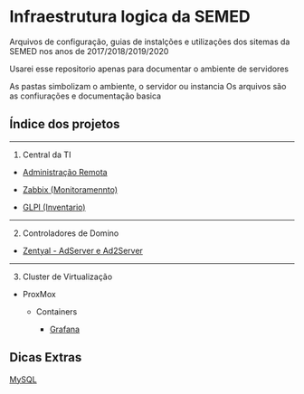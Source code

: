 # Infraestrutura logica da SEMED
Arquivos de configuração, guias de instalções e utilizações dos sitemas da SEMED nos anos de 2017/2018/2019/2020

Usarei esse repositorio apenas para documentar o ambiente de servidores

As pastas simbolizam o ambiente, o servidor ou instancia
Os arquivos são as confiurações e documentação basica

## Índice dos projetos
---
1. Central da TI
* [Administração Remota](Central_de_TI/adm_linux.md)

* [Zabbix (Monitoramennto)](Central_de_TI/zabbix.md)

* [GLPI (Inventario)](Central_de_TI/glpi.md)

-----
2. Controladores de Domino

* [Zentyal - AdServer e Ad2Server](adserver/ad.md)
----
3. Cluster de Virtualização

* ProxMox

    * Containers

        * [Grafana](Cluster/Node_2/Grafana/grafana.md)

## Dicas Extras

[MySQL](Extras/mysql.md)

